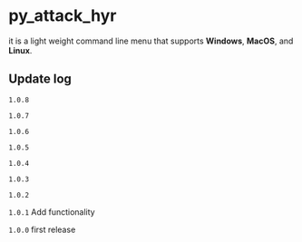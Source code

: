 # py_attack_hyr


it is a light weight command line menu that supports **Windows**, **MacOS**, and **Linux**.


## Update log

`1.0.8` 

`1.0.7` 

`1.0.6` 

`1.0.5` 

`1.0.4` 

`1.0.3` 

`1.0.2` 

`1.0.1` Add functionality

`1.0.0` first release

